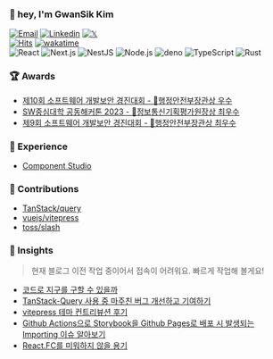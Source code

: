 <!-- profile -->

### 👋 hey, I'm GwanSik Kim

[![Email](https://img.shields.io/badge/iam@gwansik.dev-005FF9?style=flat-square&logo=Mail.Ru&logoColor=white)](mailto:iam@gwansik.dev)
[![Linkedin](https://img.shields.io/badge/GwanSik_Kim-0A66C2?style=flat-square&logo=Linkedin&logoColor=white)](https://www.linkedin.com/in/gwansikk/)
[![𝕏](https://img.shields.io/badge/gwansikk-000000?style=flat-square&logo=x&logoColor=white)](https://twitter.com/gwansikk)  
[![Hits](https://hits.seeyoufarm.com/api/count/incr/badge.svg?url=https%3A%2F%2Fgithub.com%2Fgwansikk&count_bg=%2379C83D&title_bg=%23555555&icon=github.svg&icon_color=%23E7E7E7&title=hits&edge_flat=true)](https://hits.seeyoufarm.com)
[![wakatime](https://wakatime.com/badge/user/018b296e-4cd5-41f2-aa72-2f479353ee2b.svg?style=flat-square)](https://wakatime.com/@018b296e-4cd5-41f2-aa72-2f479353ee2b)  
![React](https://img.shields.io/badge/React-61DAFB?style=flat-square&logo=React&logoColor=black)
![Next.js](https://img.shields.io/badge/Next.js-000000?style=flat-square&logo=Next.js)
![NestJS](https://img.shields.io/badge/NestJS-E0234E?style=flat-square&logo=NestJS)
![Node.js](https://img.shields.io/badge/Node.js-339933?style=flat-square&logo=Node.js&logoColor=white)
![deno](https://img.shields.io/badge/Deno-000000?style=flat-square&logo=deno&logoColor=white)
![TypeScript](https://img.shields.io/badge/TypeScript-3178C6?style=flat-square&logo=TypeScript&logoColor=white)
![Rust](https://img.shields.io/badge/Rust-000000?style=flat-square&logo=Rust&logoColor=white)

<!-- awards -->

### 🏆 Awards

- [제10회 소프트웨어 개발보안 경진대회 - 🥉행정안전부장관상 우수](https://www.kisa.or.kr/401/form?postSeq=3152&page=1)
- [SW중심대학 공동해커톤 2023 - 🥈정보통신기획평가원장상 최우수](https://www.swuniv.kr/56/?q=YToxOntzOjEyOiJrZXl3b3JkX3R5cGUiO3M6MzoiYWxsIjt9&bmode=view&idx=15247030&t=board)
- [제9회 소프트웨어 개발보안 경진대회 - 🥈행정안전부장관상 최우수](http://www.ggoverallnews.co.kr/news/articleView.html?idxno=18009)

<!-- Experience -->

### 💼 Experience

- [Component Studio](https://github.com/ComponentStudio)

<!-- contribution -->

### 🧩 Contributions

- [TanStack/query](https://github.com/TanStack/query/issues?q=author%3Agwansikk)
- [vuejs/vitepress](https://github.com/vuejs/vitepress/issues?q=author%3Agwansikk)
- [toss/slash](https://github.com/toss/slash/issues?q=author%3Agwansikk)

<!-- blog -->

 ### 📝 Insights

> 현재 블로그 이전 작업 중이어서 접속이 어려워요. 빠르게 작업해 볼게요!

- [코드로 지구를 구할 수 있을까]()
- [TanStack-Query 사용 중 마주친 버그 개선하고 기여하기]()
- [vitepress 테마 컨트리뷰션 후기]()
- [Github Actions으로 Storybook을 Github Pages로 배포 시 발생되는 Importing 이슈 알아보기]()
- [React.FC를 미워하지 않을 용기]()
